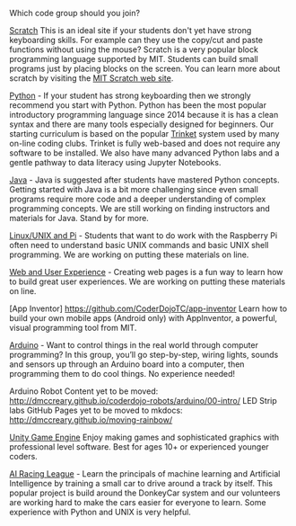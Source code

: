 Which code group should you join?

[Scratch](https://coderdojotc.github.io/scratch/)
This is an ideal site if your students don't yet have strong keyboarding skills.  For example can they
use the copy/cut and paste functions without using the mouse?  Scratch is a very popular block
programming language supported by MIT.  Students can build small programs just by placing blocks on the screen. You can learn more about scratch by visiting the
[MIT Scratch web site](http://scratch.mit.edu).

[Python](https://coderdojotc.github.io/python/) - If your student has strong keyboarding then we strongly recommend
you start with Python.  Python has been the most popular introductory programming language since 2014 because it
is has a clean syntax and there are many tools especially designed for beginners.  Our starting curriculum is based on the popular [Trinket](http://trinket.io) system used by many on-line coding clubs.  Trinket is fully web-based and does not require any software to be installed.  We also have many advanced Python labs and a gentle pathway to
data literacy using Jupyter Notebooks.

[Java](ttps://coderdojotc.github.io/java/) - Java is suggested after students have mastered Python concepts.  Getting started with Java is a bit more challenging since even small programs require more code and a deeper understanding of complex programming concepts.  We are still working on finding instructors and materials for Java.  Stand by for more.

[Linux/UNIX and Pi](ttps://coderdojotc.github.io/java/) - Students that want to do work with the Raspberry Pi often need to understand basic UNIX commands and basic UNIX shell programming.  We are working on putting these materials on line.

[Web and User Experience](https://github.com/CoderDojoTC/web-ux) - Creating web pages is a fun way to learn how to build great user experiences.  We are working on putting these materials on line.


[App Inventor]
https://github.com/CoderDojoTC/app-inventor
Learn how to build your own mobile apps (Android only) with AppInventor, a powerful, visual programming tool from MIT.

[Arduino](https://github.com/CoderDojoTC/arduino) - Want to control things in the real world through computer programming? In this group, you’ll go step-by-step, wiring lights, sounds and sensors up through an Arduino board into a computer, then programming them to do cool things. No experience needed!

Arduino Robot Content yet to be moved: http://dmccreary.github.io/coderdojo-robots/arduino/00-intro/
LED Strip labs GitHub Pages yet to be moved to mkdocs: http://dmccreary.github.io/moving-rainbow/

[Unity Game Engine](https://github.com/CoderDojoTC/unity-game-engine)
Enjoy making games and sophisticated graphics with professional level software.  Best for ages 10+ or experienced younger coders.

[AI Racing League](https://coderdojotc.github.io/ai-racing-league/#/README) - Learn the principals of machine learning and Artificial Intelligence by training a small car to drive around a track by itself.  This popular
project is build around the DonkeyCar system and our volunteers are working hard to make the cars easier for
everyone to learn.  Some experience with Python and UNIX is very helpful.

